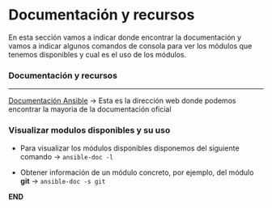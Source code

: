 # Documentación y recursos

En esta sección vamos a indicar donde encontrar la documentación y vamos a indicar algunos comandos de consola para ver los módulos que tenemos disponibles y cual es el uso de los módulos. 

### Documentación y recursos
-----

[Documentación Ansible](https://docs.ansible.com) -> Esta es la dirección web donde podemos encontrar la mayoria de la documentación oficial

### Visualizar modulos disponibles y su uso

- Para visualizar los módulos disponibles disponemos del siguiente comando ->
    `ansible-doc -l`

- Obtener información de un módulo concreto, por ejemplo, del módulo **git** ->
    `ansible-doc -s git`


**END**

